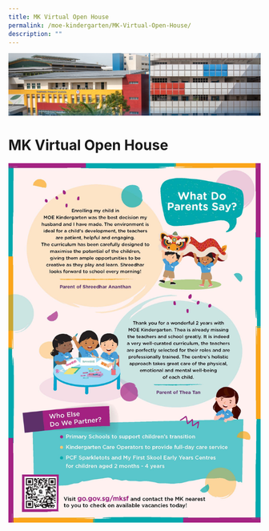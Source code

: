 ```yaml
---
title: MK Virtual Open House
permalink: /moe-kindergarten/MK-Virtual-Open-House/
description: ""
---
```

![](/images/mk%20kindergarten.jpg)

MK Virtual Open House
=====================

![](/images/2022%20MK%20OH%20A5%20flyer_Page_2.jpg)